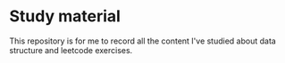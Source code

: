 # Study material

This repository is for me to record all the content I've studied about data structure and leetcode exercises.

